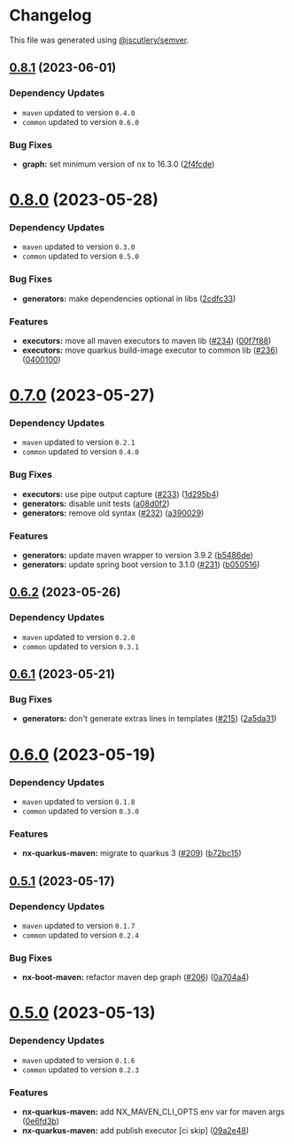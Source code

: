 # Changelog

This file was generated using [@jscutlery/semver](https://github.com/jscutlery/semver).

## [0.8.1](https://github.com/khalilou88/jnxplus/compare/nx-quarkus-maven-0.8.0...nx-quarkus-maven-0.8.1) (2023-06-01)

### Dependency Updates

* `maven` updated to version `0.4.0`
* `common` updated to version `0.6.0`

### Bug Fixes

* **graph:** set minimum version of nx to 16.3.0 ([2f4fcde](https://github.com/khalilou88/jnxplus/commit/2f4fcdeb26886bc808e9ab72f49379e9096d7c23))



# [0.8.0](https://github.com/khalilou88/jnxplus/compare/nx-quarkus-maven-0.7.0...nx-quarkus-maven-0.8.0) (2023-05-28)

### Dependency Updates

* `maven` updated to version `0.3.0`
* `common` updated to version `0.5.0`

### Bug Fixes

* **generators:** make dependencies optional in libs ([2cdfc33](https://github.com/khalilou88/jnxplus/commit/2cdfc330e1b3b0b81c136a98857e149a8d82ed2d))


### Features

* **executors:** move all maven executors to maven lib ([#234](https://github.com/khalilou88/jnxplus/issues/234)) ([00f7f88](https://github.com/khalilou88/jnxplus/commit/00f7f88008637fd98d48402343ccb95878bc1182))
* **executors:** move quarkus build-image executor to common lib ([#236](https://github.com/khalilou88/jnxplus/issues/236)) ([0400100](https://github.com/khalilou88/jnxplus/commit/04001009afb1f2d4e3f195a877a9d1123304f90e))



# [0.7.0](https://github.com/khalilou88/jnxplus/compare/nx-quarkus-maven-0.6.2...nx-quarkus-maven-0.7.0) (2023-05-27)

### Dependency Updates

* `maven` updated to version `0.2.1`
* `common` updated to version `0.4.0`

### Bug Fixes

* **executors:** use pipe output capture ([#233](https://github.com/khalilou88/jnxplus/issues/233)) ([1d295b4](https://github.com/khalilou88/jnxplus/commit/1d295b4548a2b2cbdeb4c7fbb5ceb4fb73a830d8))
* **generators:** disable unit tests ([a08d0f2](https://github.com/khalilou88/jnxplus/commit/a08d0f2cd396f6f7dddbb41e0bcd532a8a800778))
* **generators:** remove old syntax ([#232](https://github.com/khalilou88/jnxplus/issues/232)) ([a390029](https://github.com/khalilou88/jnxplus/commit/a39002963b2c66a1295fa42925b76994a24748c3))


### Features

* **generators:** update maven wrapper to version 3.9.2 ([b5486de](https://github.com/khalilou88/jnxplus/commit/b5486ded2f418a606d2f4ca957cbd97ed4956596))
* **generators:** update spring boot version to 3.1.0 ([#231](https://github.com/khalilou88/jnxplus/issues/231)) ([b050516](https://github.com/khalilou88/jnxplus/commit/b0505163fde06fbcf355a97a75e675c0c5fe8bc3))



## [0.6.2](https://github.com/khalilou88/jnxplus/compare/nx-quarkus-maven-0.6.1...nx-quarkus-maven-0.6.2) (2023-05-26)

### Dependency Updates

* `maven` updated to version `0.2.0`
* `common` updated to version `0.3.1`


## [0.6.1](https://github.com/khalilou88/jnxplus/compare/nx-quarkus-maven-0.6.0...nx-quarkus-maven-0.6.1) (2023-05-21)


### Bug Fixes

* **generators:** don't generate extras lines in templates ([#215](https://github.com/khalilou88/jnxplus/issues/215)) ([2a5da31](https://github.com/khalilou88/jnxplus/commit/2a5da31470aedb7658e9283555c89f1d28782e06))



# [0.6.0](https://github.com/khalilou88/jnxplus/compare/nx-quarkus-maven-0.5.1...nx-quarkus-maven-0.6.0) (2023-05-19)

### Dependency Updates

* `maven` updated to version `0.1.8`
* `common` updated to version `0.3.0`

### Features

* **nx-quarkus-maven:** migrate to quarkus 3 ([#209](https://github.com/khalilou88/jnxplus/issues/209)) ([b72bc15](https://github.com/khalilou88/jnxplus/commit/b72bc15c7426c33095cf2da14e7178d7b042557c))



## [0.5.1](https://github.com/khalilou88/jnxplus/compare/nx-quarkus-maven-0.5.0...nx-quarkus-maven-0.5.1) (2023-05-17)

### Dependency Updates

* `maven` updated to version `0.1.7`
* `common` updated to version `0.2.4`

### Bug Fixes

* **nx-boot-maven:** refactor maven dep graph ([#206](https://github.com/khalilou88/jnxplus/issues/206)) ([0a704a4](https://github.com/khalilou88/jnxplus/commit/0a704a4acbfa1db93a072b37a8c2db0e3ea275ce))



# [0.5.0](https://github.com/khalilou88/jnxplus/compare/nx-quarkus-maven-0.4.4...nx-quarkus-maven-0.5.0) (2023-05-13)

### Dependency Updates

- `maven` updated to version `0.1.6`
- `common` updated to version `0.2.3`

### Features

- **nx-quarkus-maven:** add NX_MAVEN_CLI_OPTS env var for maven args ([0e6fd3b](https://github.com/khalilou88/jnxplus/commit/0e6fd3b10a398db7ebbcfee15134dd137c5c15d2))
- **nx-quarkus-maven:** add publish executor [ci skip] ([09a2e48](https://github.com/khalilou88/jnxplus/commit/09a2e488d9e5a540111b5bdb27b6ca331ee3bb93))
